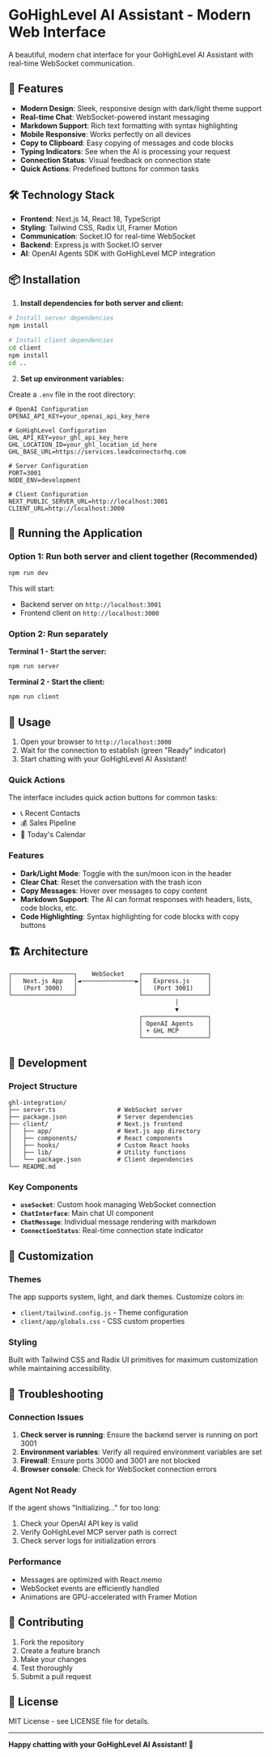# GoHighLevel AI Assistant - Modern Web Interface

A beautiful, modern chat interface for your GoHighLevel AI Assistant with real-time WebSocket communication.

## 🚀 Features

- **Modern Design**: Sleek, responsive design with dark/light theme support
- **Real-time Chat**: WebSocket-powered instant messaging
- **Markdown Support**: Rich text formatting with syntax highlighting
- **Mobile Responsive**: Works perfectly on all devices
- **Copy to Clipboard**: Easy copying of messages and code blocks
- **Typing Indicators**: See when the AI is processing your request
- **Connection Status**: Visual feedback on connection state
- **Quick Actions**: Predefined buttons for common tasks

## 🛠️ Technology Stack

- **Frontend**: Next.js 14, React 18, TypeScript
- **Styling**: Tailwind CSS, Radix UI, Framer Motion
- **Communication**: Socket.IO for real-time WebSocket
- **Backend**: Express.js with Socket.IO server
- **AI**: OpenAI Agents SDK with GoHighLevel MCP integration

## 📦 Installation

1. **Install dependencies for both server and client:**

```bash
# Install server dependencies
npm install

# Install client dependencies
cd client
npm install
cd ..
```

2. **Set up environment variables:**

Create a `.env` file in the root directory:

```env
# OpenAI Configuration
OPENAI_API_KEY=your_openai_api_key_here

# GoHighLevel Configuration
GHL_API_KEY=your_ghl_api_key_here
GHL_LOCATION_ID=your_ghl_location_id_here
GHL_BASE_URL=https://services.leadconnectorhq.com

# Server Configuration
PORT=3001
NODE_ENV=development

# Client Configuration
NEXT_PUBLIC_SERVER_URL=http://localhost:3001
CLIENT_URL=http://localhost:3000
```

## 🚀 Running the Application

### Option 1: Run both server and client together (Recommended)

```bash
npm run dev
```

This will start:
- Backend server on `http://localhost:3001`
- Frontend client on `http://localhost:3000`

### Option 2: Run separately

**Terminal 1 - Start the server:**
```bash
npm run server
```

**Terminal 2 - Start the client:**
```bash
npm run client
```

## 🎯 Usage

1. Open your browser to `http://localhost:3000`
2. Wait for the connection to establish (green "Ready" indicator)
3. Start chatting with your GoHighLevel AI Assistant!

### Quick Actions

The interface includes quick action buttons for common tasks:
- 📞 Recent Contacts
- 💰 Sales Pipeline  
- 📅 Today's Calendar

### Features

- **Dark/Light Mode**: Toggle with the sun/moon icon in the header
- **Clear Chat**: Reset the conversation with the trash icon
- **Copy Messages**: Hover over messages to copy content
- **Markdown Support**: The AI can format responses with headers, lists, code blocks, etc.
- **Code Highlighting**: Syntax highlighting for code blocks with copy buttons

## 🏗️ Architecture

```
┌─────────────────┐    WebSocket    ┌──────────────────┐
│   Next.js App   │◄───────────────►│   Express.js     │
│   (Port 3000)   │                 │   (Port 3001)    │
└─────────────────┘                 └──────────────────┘
                                              │
                                              ▼
                                    ┌──────────────────┐
                                    │ OpenAI Agents    │
                                    │ + GHL MCP        │
                                    └──────────────────┘
```

## 🔧 Development

### Project Structure

```
ghl-integration/
├── server.ts                 # WebSocket server
├── package.json              # Server dependencies
├── client/                   # Next.js frontend
│   ├── app/                  # Next.js app directory
│   ├── components/           # React components
│   ├── hooks/                # Custom React hooks
│   ├── lib/                  # Utility functions
│   └── package.json          # Client dependencies
└── README.md
```

### Key Components

- **`useSocket`**: Custom hook managing WebSocket connection
- **`ChatInterface`**: Main chat UI component
- **`ChatMessage`**: Individual message rendering with markdown
- **`ConnectionStatus`**: Real-time connection state indicator

## 🎨 Customization

### Themes

The app supports system, light, and dark themes. Customize colors in:
- `client/tailwind.config.js` - Theme configuration
- `client/app/globals.css` - CSS custom properties

### Styling

Built with Tailwind CSS and Radix UI primitives for maximum customization while maintaining accessibility.

## 🐛 Troubleshooting

### Connection Issues

1. **Check server is running**: Ensure the backend server is running on port 3001
2. **Environment variables**: Verify all required environment variables are set
3. **Firewall**: Ensure ports 3000 and 3001 are not blocked
4. **Browser console**: Check for WebSocket connection errors

### Agent Not Ready

If the agent shows "Initializing..." for too long:
1. Check your OpenAI API key is valid
2. Verify GoHighLevel MCP server path is correct
3. Check server logs for initialization errors

### Performance

- Messages are optimized with React.memo
- WebSocket events are efficiently handled
- Animations are GPU-accelerated with Framer Motion

## 🤝 Contributing

1. Fork the repository
2. Create a feature branch
3. Make your changes
4. Test thoroughly
5. Submit a pull request

## 📄 License

MIT License - see LICENSE file for details.

---

**Happy chatting with your GoHighLevel AI Assistant! 🚀** 